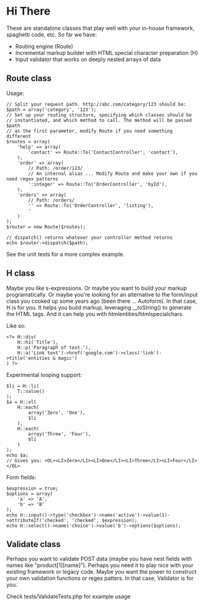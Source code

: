 Hi There
====

These are standalone classes that play well with your in-house framework, spaghetti code, etc. So far we have:

* Routing engine (Route)
* Incremental markup builder with HTML special character preparation (H)
* Input validator that works on deeply nested arrays of data

Route class
----

Usage:

	// Split your request path. http://abc.com/category/123 should be:
	$path = array('category', '123');
	// Set up your routing structure, specifying which classes should be
	// instantiated, and which method to call. The method will be passed $path
	// as the first parameter, modify Route if you need something different
	$routes = array(
		'help' => array(
			'contact' => Route::To('ContactController', 'contact'),
		),
		'order' => array(
			// Path: /order/123/
			// An internal alias ... Modify Route and make your own if you need regex patterns
			':integer' => Route::To('OrderController', 'byId'),
		),
		'orders' => array(
			// Path: /orders/
			'' => Route::To('OrderController', 'listing'),
			'
		)
	);
	$router = new Route($routes);
	
	// dispatch() returns whatever your controller method returns
	echo $router->dispatch($path);

See the unit tests for a more complex example.


H class
----

Maybe you like s-expressions. Or maybe you want to build your markup programatically. Or maybe you're looking for an alternative to the form/input class you cooked up some years ago (been there ... Autoform). In that case, H is for you. It helps you build markup, leveraging __toString() to generate the HTML tags. And it can help you with htmlentities/htmlspecialchars.

Like so:

	<?= H::div(
		H::h1('Title'),
		H::p('Paragraph of text.'),
		H::a('Link text')->href('google.com')->class('link')->title('entities & magic')
	) ?>

Experimental looping support:

	$li = H::li(
		T::value()
	);
	$a = H::ol(
		H::each(
			array('Zero', 'One'),
			$li
		),
		H::each(
			array('Three', 'Four'),
			$li
		)
	);
	echo $a;
	// Gives you: <OL><LI>Zero</LI><LI>One</LI><LI>Three</LI><LI>Four</LI></OL>

Form fields:

	$expression = true;
	$options = array(
		'a' => 'A',
		'b' => 'B'
	);
	echo H::input()->type('checkbox')->name('active')->value(1)->attributeIf('checked', 'checked', $expression);
	echo H::select()->name('choice')->value('b')->options($options);


Validate class
----

Perhaps you want to validate POST data (maybe you have nest fields with names like "product[1][name]"). Perhaps you need it to play nice with your existing framework or legacy code. Maybe you want the power to construct your own validation functions or regex patters. In that case, Validator is for you.

Check tests/ValidateTests.php for example usage
